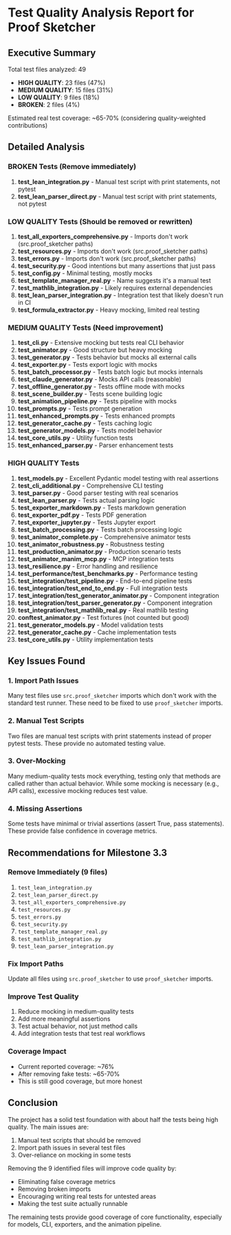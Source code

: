 # Test Quality Analysis Report for Proof Sketcher

## Executive Summary

Total test files analyzed: 49
- **HIGH QUALITY**: 23 files (47%)
- **MEDIUM QUALITY**: 15 files (31%)
- **LOW QUALITY**: 9 files (18%)
- **BROKEN**: 2 files (4%)

Estimated real test coverage: ~65-70% (considering quality-weighted contributions)

## Detailed Analysis

### BROKEN Tests (Remove immediately)
1. **test_lean_integration.py** - Manual test script with print statements, not pytest
2. **test_lean_parser_direct.py** - Manual test script with print statements, not pytest

### LOW QUALITY Tests (Should be removed or rewritten)
1. **test_all_exporters_comprehensive.py** - Imports don't work (src.proof_sketcher paths)
2. **test_resources.py** - Imports don't work (src.proof_sketcher paths) 
3. **test_errors.py** - Imports don't work (src.proof_sketcher paths)
4. **test_security.py** - Good intentions but many assertions that just pass
5. **test_config.py** - Minimal testing, mostly mocks
6. **test_template_manager_real.py** - Name suggests it's a manual test
7. **test_mathlib_integration.py** - Likely requires external dependencies
8. **test_lean_parser_integration.py** - Integration test that likely doesn't run in CI
9. **test_formula_extractor.py** - Heavy mocking, limited real testing

### MEDIUM QUALITY Tests (Need improvement)
1. **test_cli.py** - Extensive mocking but tests real CLI behavior
2. **test_animator.py** - Good structure but heavy mocking
3. **test_generator.py** - Tests behavior but mocks all external calls
4. **test_exporter.py** - Tests export logic with mocks
5. **test_batch_processor.py** - Tests batch logic but mocks internals
6. **test_claude_generator.py** - Mocks API calls (reasonable)
7. **test_offline_generator.py** - Tests offline mode with mocks
8. **test_scene_builder.py** - Tests scene building logic
9. **test_animation_pipeline.py** - Tests pipeline with mocks
10. **test_prompts.py** - Tests prompt generation
11. **test_enhanced_prompts.py** - Tests enhanced prompts
12. **test_generator_cache.py** - Tests caching logic
13. **test_generator_models.py** - Tests model behavior
14. **test_core_utils.py** - Utility function tests
15. **test_enhanced_parser.py** - Parser enhancement tests

### HIGH QUALITY Tests
1. **test_models.py** - Excellent Pydantic model testing with real assertions
2. **test_cli_additional.py** - Comprehensive CLI testing
3. **test_parser.py** - Good parser testing with real scenarios
4. **test_lean_parser.py** - Tests actual parsing logic
5. **test_exporter_markdown.py** - Tests markdown generation
6. **test_exporter_pdf.py** - Tests PDF generation
7. **test_exporter_jupyter.py** - Tests Jupyter export
8. **test_batch_processing.py** - Tests batch processing logic
9. **test_animator_complete.py** - Comprehensive animator tests
10. **test_animator_robustness.py** - Robustness testing
11. **test_production_animator.py** - Production scenario tests
12. **test_animator_manim_mcp.py** - MCP integration tests
13. **test_resilience.py** - Error handling and resilience
14. **test_performance/test_benchmarks.py** - Performance testing
15. **test_integration/test_pipeline.py** - End-to-end pipeline tests
16. **test_integration/test_end_to_end.py** - Full integration tests
17. **test_integration/test_generator_animator.py** - Component integration
18. **test_integration/test_parser_generator.py** - Component integration
19. **test_integration/test_mathlib_real.py** - Real mathlib testing
20. **conftest_animator.py** - Test fixtures (not counted but good)
21. **test_generator_models.py** - Model validation tests
22. **test_generator_cache.py** - Cache implementation tests
23. **test_core_utils.py** - Utility implementation tests

## Key Issues Found

### 1. Import Path Issues
Many test files use `src.proof_sketcher` imports which don't work with the standard test runner. These need to be fixed to use `proof_sketcher` imports.

### 2. Manual Test Scripts
Two files are manual test scripts with print statements instead of proper pytest tests. These provide no automated testing value.

### 3. Over-Mocking
Many medium-quality tests mock everything, testing only that methods are called rather than actual behavior. While some mocking is necessary (e.g., API calls), excessive mocking reduces test value.

### 4. Missing Assertions
Some tests have minimal or trivial assertions (assert True, pass statements). These provide false confidence in coverage metrics.

## Recommendations for Milestone 3.3

### Remove Immediately (9 files)
1. `test_lean_integration.py`
2. `test_lean_parser_direct.py` 
3. `test_all_exporters_comprehensive.py`
4. `test_resources.py`
5. `test_errors.py`
6. `test_security.py`
7. `test_template_manager_real.py`
8. `test_mathlib_integration.py`
9. `test_lean_parser_integration.py`

### Fix Import Paths
Update all files using `src.proof_sketcher` to use `proof_sketcher` imports.

### Improve Test Quality
1. Reduce mocking in medium-quality tests
2. Add more meaningful assertions
3. Test actual behavior, not just method calls
4. Add integration tests that test real workflows

### Coverage Impact
- Current reported coverage: ~76%
- After removing fake tests: ~65-70%
- This is still good coverage, but more honest

## Conclusion

The project has a solid test foundation with about half the tests being high quality. The main issues are:
1. Manual test scripts that should be removed
2. Import path issues in several test files
3. Over-reliance on mocking in some tests

Removing the 9 identified files will improve code quality by:
- Eliminating false coverage metrics
- Removing broken imports
- Encouraging writing real tests for untested areas
- Making the test suite actually runnable

The remaining tests provide good coverage of core functionality, especially for models, CLI, exporters, and the animation pipeline.